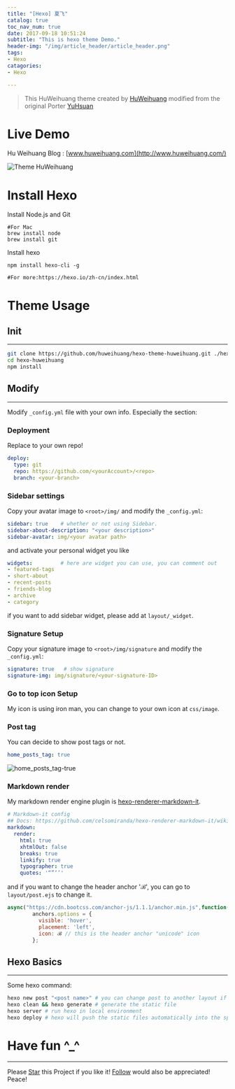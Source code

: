 ```yaml
---
title: "[Hexo] 夏飞"
catalog: true
toc_nav_num: true
date: 2017-09-18 10:51:24
subtitle: "This is hexo theme Demo."
header-img: "/img/article_header/article_header.png"
tags:
- Hexo
catagories:
- Hexo

---
```

> This HuWeihuang theme created by [HuWeihuang](http://www.huweihuang.com/) modified from the original Porter [YuHsuan](https://github.com/YenYuHsuan/hexo-theme-beantech)

# Live Demo

Hu Weihuang Blog : [www.huweihuang.com](http://www.huweihuang.com/)

![Theme HuWeihuang](http://img.huweihuang.com/blog.jpg)

# Install Hexo

Install Node.js  and Git

```shell
#For Mac
brew install node
brew install git
```

Install hexo

```shell
npm install hexo-cli -g

#For more:https://hexo.io/zh-cn/index.html
```

# Theme Usage

## Init

---
```bash
git clone https://github.com/huweihuang/hexo-theme-huweihuang.git ./hexo-huweihuang
cd hexo-huweihuang
npm install
```

## Modify
---
Modify `_config.yml` file with your own info.
Especially the section:
### Deployment
Replace to your own repo!
```yml
deploy:
  type: git
  repo: https://github.com/<yourAccount>/<repo>
  branch: <your-branch>
```

### Sidebar settings
Copy your avatar image to `<root>/img/` and modify the `_config.yml`:
```yml
sidebar: true    # whether or not using Sidebar.
sidebar-about-description: "<your description>"
sidebar-avatar: img/<your avatar path>
```
and activate your personal widget you like
```yml
widgets:         # here are widget you can use, you can comment out
- featured-tags
- short-about
- recent-posts
- friends-blog
- archive
- category
```
if you want to add sidebar widget, please add at `layout/_widget`.
### Signature Setup
Copy your signature image to `<root>/img/signature` and modify the `_config.yml`:
```yml
signature: true   # show signature
signature-img: img/signature/<your-signature-ID>
```
### Go to top icon Setup
My icon is using iron man, you can change to your own icon at `css/image`.

### Post tag
You can decide to show post tags or not.
```yml
home_posts_tag: true
```
![home_posts_tag-true](/img/article/tag.png)
### Markdown render
My markdown render engine plugin is [hexo-renderer-markdown-it](https://github.com/celsomiranda/hexo-renderer-markdown-it).
```yml
# Markdown-it config
## Docs: https://github.com/celsomiranda/hexo-renderer-markdown-it/wiki
markdown:
  render:
    html: true
    xhtmlOut: false
    breaks: true
    linkify: true
    typographer: true
    quotes: '“”‘’'
```
and if you want to change the header anchor 'ℬ', you can go to `layout/post.ejs` to change it.
```javascript
async("https://cdn.bootcss.com/anchor-js/1.1.1/anchor.min.js",function(){
        anchors.options = {
          visible: 'hover',
          placement: 'left',
          icon: ℬ // this is the header anchor "unicode" icon
        };
```

## Hexo Basics
---
Some hexo command:
```bash
hexo new post "<post name>" # you can change post to another layout if you want
hexo clean && hexo generate # generate the static file
hexo server # run hexo in local environment
hexo deploy # hexo will push the static files automatically into the specific branch(gh-pages) of your repo!
```

# Have fun ^_^ 
---
<!-- Place this tag in your head or just before your close body tag. -->
<script async defer src="https://buttons.github.io/buttons.js"></script>
<!-- Place this tag where you want the button to render. -->

Please <a class="github-button" href="https://github.com/huweihuang/hexo-theme-huweihuang" data-icon="octicon-star" aria-label="Star huweihuang/hexo-theme-huweihuang on GitHub">Star</a> this Project if you like it! <a class="github-button" href="https://github.com/huweihuang" aria-label="Follow @huweihuang on GitHub">Follow</a> would also be appreciated!
Peace!
